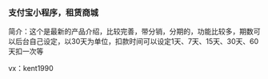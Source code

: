 ### 支付宝小程序，租赁商城

简介：这个是最新的产品介绍，比较完善，带分销，分期的，功能比较多，期数可以后台自己设定，以30天为单位，扣款时间可以设定1天、7天、15天、30天、60天扣一次等

vx：kent1990
